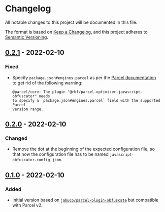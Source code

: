 # Changelog

All notable changes to this project will be documented in this file.

The format is based on [Keep a Changelog](https://keepachangelog.com/en/1.0.0/),
and this project adheres to [Semantic Versioning](https://semver.org/spec/v2.0.0.html).

## [0.2.1] - 2022-02-10

### Fixed

- Specify `package.json#engines.parcel` as per the [Parcel
  documentation](https://parceljs.org/plugin-system/authoring-plugins/#engines)
  to get rid of the following warning:

  ```
  @parcel/core: The plugin "@rbf/parcel-optimizer-javascript-obfuscator" needs
  to specify a `package.json#engines.parcel` field with the supported Parcel
  version range.
  ```

## [0.2.0] - 2022-02-10

### Changed

- Remove the dot at the beginning of the expected configuration file, so that
  now the configuration file has to be named
  `javascript-obfuscator.config.json`.

## [0.1.0] - 2022-02-10

### Added

- Initial version based on
  [`jabuco/parcel-plugin-obfuscate`](https://github.com/jabuco/parcel-plugin-obfuscate)
  but compatible with Parcel v2.

[0.1.0]: https://github.com/rbf/parcel-optimizer-javascript-obfuscator/releases/tag/v0.1.0
[0.2.0]: https://github.com/rbf/parcel-optimizer-javascript-obfuscator/releases/tag/v0.2.0
[0.2.1]: https://github.com/rbf/parcel-optimizer-javascript-obfuscator/releases/tag/v0.2.1
